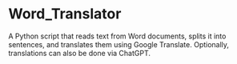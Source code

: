 # Word_Translator
A Python script that reads text from Word documents, splits it into sentences, and translates them using Google Translate. Optionally, translations can also be done via ChatGPT.
